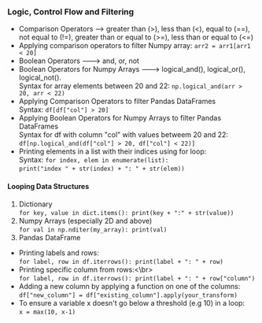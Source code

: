 ### Logic, Control Flow and Filtering
* Comparison Operators --> greater than (>), less than (<), equal to (==), not equal to (!=), greater than or equal to (>=), less than or equal to (<=)
* Applying comparison operators to filter Numpy array: `arr2 = arr1[arr1 < 20]`
* Boolean Operators ---> and, or, not
* Boolean Operators for Numpy Arrays ---> logical_and(), logical_or(), logical_not().
<br>Syntax for array elements between 20 and 22: `np.logical_and(arr > 20, arr < 22)`
* Applying Comparison Operators to filter Pandas DataFrames
<br> Syntax: `df[df["col"] > 20]`
* Applying Boolean Operators for Numpy Arrays to filter Pandas DataFrames
<br> Syntax for df with column "col" with values betweem 20 and 22: `df[np.logical_and(df["col"] > 20, df["col"] < 22)]`
* Printing elements in a list with their indices using for loop:
<br>Syntax: `for index, elem in enumerate(list):`
<br> `print("index " + str(index) + ": " + str(elem))`

#### Looping Data Structures
1. Dictionary
<br> `for key, value in dict.items(): print(key + ":" + str(value))`
2. Numpy Arrays (especially 2D and above)
<br> `for val in np.nditer(my_array): print(val)`
3. Pandas DataFrame
* Printing labels and rows:
 <br>`for label, row in df.iterrows(): print(label + ": " + row)`
* Printing specific column from rows:<\br>
<br>`for label, row in df.iterrows(): print(label + ": " + row["column")`
* Adding a new column by applying a function on one of the columns:
<br>`df["new_column"] = df["existing_column"].apply(your_transform)`
* To ensure a variable x doesn't go below a threshold (e.g 10) in a loop:
<br>`x = max(10, x-1)`
